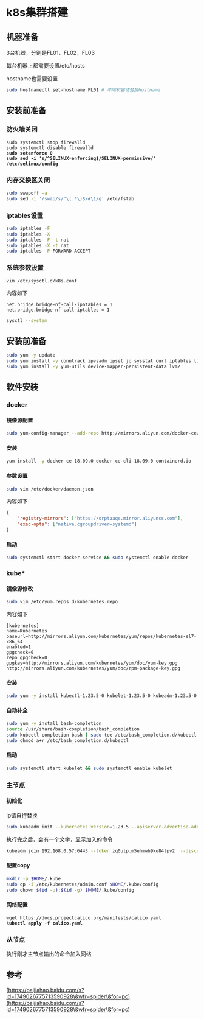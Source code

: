 # k8s集群搭建

## 机器准备

3台机器，分别是FL01，FL02，FL03

每台机器上都需要设置/etc/hosts

hostname也需要设置

```bash
sudo hostnamectl set-hostname FL01 # 不同机器请替换hostname
```

## 安装前准备

### 防火墙关闭

<pre class="language-bash"><code class="lang-bash">sudo systemctl stop firewalld 
sudo systemctl disable firewalld
<strong>sudo setenforce 0
</strong><strong>sudo sed -i 's/^SELINUX=enforcing$/SELINUX=permissive/' /etc/selinux/config
</strong></code></pre>

### 内存交换区关闭

```bash
sudo swapoff -a
sudo sed -i '/swap/s/^\(.*\)$/#\1/g' /etc/fstab
```

### iptables设置

```bash
sudo iptables -F 
sudo iptables -X 
sudo iptables -F -t nat 
sudo iptables -X -t nat 
sudo iptables -P FORWARD ACCEPT
```

### 系统参数设置

```
vim /etc/sysctl.d/k8s.conf
```

内容如下

```
net.bridge.bridge-nf-call-ip6tables = 1
net.bridge.bridge-nf-call-iptables = 1
```

```bash
sysctl --system
```

## 安装前准备

```bash
sudo yum -y update 
sudo yum install -y conntrack ipvsadm ipset jq sysstat curl iptables libseccomp
sudo yum install -y yum-utils device-mapper-persistent-data lvm2
```

## 软件安装

### docker

#### 镜像源配置

```bash
sudo yum-config-manager --add-repo http://mirrors.aliyun.com/docker-ce/linux/centos/docker-ce.repo
```

#### 安装

```bash
yum install -y docker-ce-18.09.0 docker-ce-cli-18.09.0 containerd.io
```

#### 参数设置

```bash
sudo vim /etc/docker/daemon.json
```

内容如下

```json
{
	"registry-mirrors": ["https://orptaaqe.mirror.aliyuncs.com"],
	"exec-opts": ["native.cgroupdriver=systemd"]
}
```

#### 启动

```bash
sudo systemctl start docker.service && sudo systemctl enable docker
```

### kube\*

#### 镜像源修改

```bash
sudo vim /etc/yum.repos.d/kubernetes.repo
```

内容如下

```
[kubernetes]
name=Kubernetes
baseurl=http://mirrors.aliyun.com/kubernetes/yum/repos/kubernetes-el7-x86_64
enabled=1
gpgcheck=0
repo_gpgcheck=0
gpgkey=http://mirrors.aliyun.com/kubernetes/yum/doc/yum-key.gpg
http://mirrors.aliyun.com/kubernetes/yum/doc/rpm-package-key.gpg
```

#### 安装

```bash
sudo yum -y install kubectl-1.23.5-0 kubelet-1.23.5-0 kubeadm-1.23.5-0
```

#### 自动补全

```bash
sudo yum -y install bash-completion
source /usr/share/bash-completion/bash_completion
sudo kubectl completion bash | sudo tee /etc/bash_completion.d/kubectl > /dev/null
sudo chmod a+r /etc/bash_completion.d/kubectl
```

#### 启动

```bash
sudo systemctl start kubelet && sudo systemctl enable kubelet
```

### 主节点

#### 初始化

ip请自行替换

```bash
sudo kubeadm init --kubernetes-version=1.23.5 --apiserver-advertise-address=192.168.0.57 --image-repository=registry.cn-hangzhou.aliyuncs.com/google_containers
```

执行完之后，会有一个文字，显示加入的命令

```bash
kubeadm join 192.168.0.57:6443 --token zq0ulp.m5uhmwb9ku84lpv2  --discovery-token-ca-cert-hash sha256:1fc709d35dc3019f16779d25d2a9920feb0729e9b7f2796ce1e2cd9be98f6660
```

#### 配置copy

```bash
mkdir -p $HOME/.kube
sudo cp -i /etc/kubernetes/admin.conf $HOME/.kube/config
sudo chown $(id -u):$(id -g) $HOME/.kube/config
```

#### 网络配置

<pre class="language-bash"><code class="lang-bash">wget https://docs.projectcalico.org/manifests/calico.yaml
<strong>kubectl apply -f calico.yaml
</strong></code></pre>

### 从节点

执行刚才主节点输出的命令加入网络

## 参考

[https://baijiahao.baidu.com/s?id=1749026775713590928\&wfr=spider\&for=pc](https://baijiahao.baidu.com/s?id=1749026775713590928\&wfr=spider\&for=pc)
